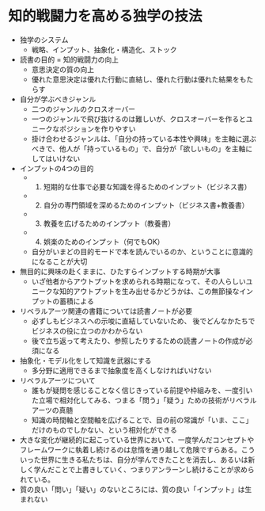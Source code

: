 # 知的戦闘力を高める独学の技法

- 独学のシステム
  - 戦略、インプット、抽象化・構造化、ストック
- 読書の目的 = 知的戦闘力の向上
  - 意思決定の質の向上
  - 優れた意思決定は優れた行動に直結し、優れた行動は優れた結果をもたらす
- 自分が学ぶべきジャンル
  - 二つのジャンルのクロスオーバー
  - 一つのジャンルで飛び抜けるのは難しいが、クロスオーバーを作るとユニークなポジションを作りやすい
  - 掛け合わせるジャンルは、「自分の持っている本性や興味」を主軸に選ぶべきで、他人が「持っているもの」で、自分が「欲しいもの」を主軸にしてはいけない
- インプットの4つの目的
  - 1. 短期的な仕事で必要な知識を得るためのインプット（ビジネス書）
  - 2. 自分の専門領域を深めるためのインプット（ビジネス書+教養書）
  - 3. 教養を広げるためのインプット（教養書）
  - 4. 娯楽のためのインプット（何でもOK）
  - 自分がいまどの目的モードで本を読んでいるのか、ということに意識的になることが大切
- 無目的に興味の赴くままに、ひたすらインプットする時期が大事
  - いざ他者からアウトプットを求められる時期になって、その人らしいユニークな知的アウトプットを生み出せるかどうかは、この無節操なインプットの蓄積による
- リベラルアーツ関連の書籍については読書ノートが必要
  - 必ずしもビジネスへの示唆に直結していないため、 後でどんなかたちでビジネスの役に立つのかわからない
  - 後で立ち返って考えたり、参照したりするための読書ノートの作成が必須になる
- 抽象化・モデル化をして知識を武器にする
  - 多分野に適用できるまで抽象度を高くしなければいけない
- リベラルアーツについて
  - 誰もが疑問を感じることなく信じきっている前提や枠組みを、一度引いた立場で相対化してみる、つまる「問う」「疑う」ための技術がリベラルアーツの真髄
  - 知識の時間軸と空間軸を広げることで、目の前の常識が「いま、ここ」だけのものでしかない、という相対化ができる
- 大きな変化が継続的に起こっている世界において、一度学んだコンセプトやフレームワークに執着し続けるのは怠惰を通り越して危険ですらある。こういった世界に生きる私たちは、自分が学んできたことを消去し、あるいは新しく学んだことで上書きしていく、つまりアンラーンし続けることが求められている。
- 質の良い「問い」「疑い」のないところには、質の良い「インプット」は生まれない